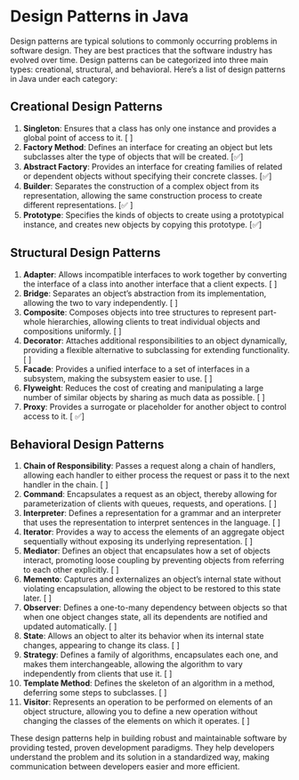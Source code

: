 # Design Patterns in Java

Design patterns are typical solutions to commonly occurring problems in software design. They are best practices that the software industry has evolved over time. Design patterns can be categorized into three main types: creational, structural, and behavioral. Here’s a list of design patterns in Java under each category:

## Creational Design Patterns

1. **Singleton**: Ensures that a class has only one instance and provides a global point of access to it. [ ]
2. **Factory Method**: Defines an interface for creating an object but lets subclasses alter the type of objects that will be created. [✅]
3. **Abstract Factory**: Provides an interface for creating families of related or dependent objects without specifying their concrete classes. [✅]
4. **Builder**: Separates the construction of a complex object from its representation, allowing the same construction process to create different representations. [✅ ]
5. **Prototype**: Specifies the kinds of objects to create using a prototypical instance, and creates new objects by copying this prototype. [✅]

## Structural Design Patterns

1. **Adapter**: Allows incompatible interfaces to work together by converting the interface of a class into another interface that a client expects. [ ]
2. **Bridge**: Separates an object’s abstraction from its implementation, allowing the two to vary independently. [ ]
3. **Composite**: Composes objects into tree structures to represent part-whole hierarchies, allowing clients to treat individual objects and compositions uniformly. [ ]
4. **Decorator**: Attaches additional responsibilities to an object dynamically, providing a flexible alternative to subclassing for extending functionality. [ ]
5. **Facade**: Provides a unified interface to a set of interfaces in a subsystem, making the subsystem easier to use. [ ]
6. **Flyweight**: Reduces the cost of creating and manipulating a large number of similar objects by sharing as much data as possible. [ ]
7. **Proxy**: Provides a surrogate or placeholder for another object to control access to it. [ ✅]

## Behavioral Design Patterns

1. **Chain of Responsibility**: Passes a request along a chain of handlers, allowing each handler to either process the request or pass it to the next handler in the chain. [ ]
2. **Command**: Encapsulates a request as an object, thereby allowing for parameterization of clients with queues, requests, and operations. [ ]
3. **Interpreter**: Defines a representation for a grammar and an interpreter that uses the representation to interpret sentences in the language. [ ]
4. **Iterator**: Provides a way to access the elements of an aggregate object sequentially without exposing its underlying representation. [ ]
5. **Mediator**: Defines an object that encapsulates how a set of objects interact, promoting loose coupling by preventing objects from referring to each other explicitly. [ ]
6. **Memento**: Captures and externalizes an object’s internal state without violating encapsulation, allowing the object to be restored to this state later. [ ]
7. **Observer**: Defines a one-to-many dependency between objects so that when one object changes state, all its dependents are notified and updated automatically. [ ]
8. **State**: Allows an object to alter its behavior when its internal state changes, appearing to change its class. [ ]
9. **Strategy**: Defines a family of algorithms, encapsulates each one, and makes them interchangeable, allowing the algorithm to vary independently from clients that use it. [ ]
10. **Template Method**: Defines the skeleton of an algorithm in a method, deferring some steps to subclasses. [ ]
11. **Visitor**: Represents an operation to be performed on elements of an object structure, allowing you to define a new operation without changing the classes of the elements on which it operates. [ ]

These design patterns help in building robust and maintainable software by providing tested, proven development paradigms. They help developers understand the problem and its solution in a standardized way, making communication between developers easier and more efficient.
